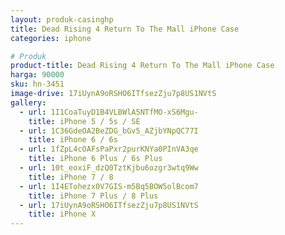 ```yaml
---
layout: produk-casinghp
title: Dead Rising 4 Return To The Mall iPhone Case
categories: iphone

# Produk
product-title: Dead Rising 4 Return To The Mall iPhone Case
harga: 90000
sku: hn-3451
image-drive: 17iUynA9oRSHO6ITfsezZju7p8US1NVtS
gallery:
  - url: 1I1CoaTuyD1B4VLBWlA5NTfMO-xS6Mgu-
    title: iPhone 5 / 5s / SE
  - url: 1C36GdeOA2BeZDG_bGv5_AZjbYNpQC77I
    title: iPhone 6 / 6s
  - url: 1fZpL4cOAFsPaPxr2purKNYa0PInVA3qe
    title: iPhone 6 Plus / 6s Plus
  - url: 10t_eoxiF_dzQ0TztKjbu6ozgr3wtq9Ww
    title: iPhone 7 / 8
  - url: 1I4ETohezx0V7GIS-m5Bq5BOW5olBcom7
    title: iPhone 7 Plus / 8 Plus
  - url: 17iUynA9oRSHO6ITfsezZju7p8US1NVtS
    title: iPhone X
---
```

